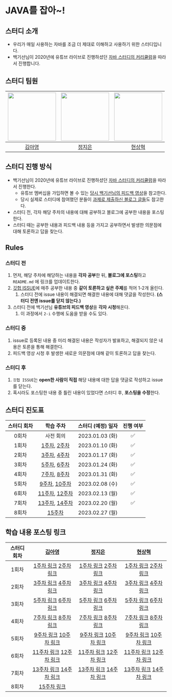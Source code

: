 # JAVA를 잡아~!
## 스터디 소개
- 우리가 매일 사용하는 자바를 조금 더 제대로 이해하고 사용하기 위한 스터디입니다.
- 백기선님이 2020년에 유튜브 라이브로 진행하셨던 [자바 스터디의 커리큘럼](https://github.com/whiteship/live-study/issues?q=is%3Aissue+is%3Aclosed)을 따라서 진행합니다.

## 스터디 팀원
| [<img src="https://github.com/Kim-AYoung.png" width="150px">](https://github.com/Kim-AYoung) | [<img src="https://github.com/ssstopeun.png" width="150px">](https://github.com/ssstopeun) | [<img src="https://github.com/gmelon.png" width="150px">](https://github.com/gmelon) |
| :---: | :---: | :---: |
| [김아영](https://github.com/Kim-AYoung) | [정지은](https://github.com/ssstopeun) | [현상혁](https://github.com/gmelon) |

## 스터디 진행 방식
- 백기선님이 2020년에 유튜브 라이브로 진행하셨던 [자바 스터디의 커리큘럼](https://github.com/whiteship/live-study/issues?q=is%3Aissue+is%3Aclosed)을 따라서 진행한다.
    - 유튜브 멤버십을 가입하면 볼 수 있는 [당시 백기선님의 피드백 영상](https://www.youtube.com/watch?v=T7NyR5UvyYo&list=PLfI752FpVCS96fSsQe2E3HzYTgdmbz6LU&index=2&ab_channel=%EB%B0%B1%EA%B8%B0%EC%84%A0)을 참고한다.
    - 당시 실제로 스터디에 참여했던 분들이 [과제로 제출하신 블로그 글들](https://github.com/whiteship/live-study/issues/1)도 참고한다.
- 스터디 전, 각자 해당 주차의 내용에 대해 공부하고 블로그에 공부한 내용을 포스팅한다.
- 스터디 때는 공부한 내용과 피드백 내용 등을 가지고 공부하면서 발생한 의문점에 대해 토론하고 답을 찾는다.

## Rules
### 스터디 전
1. 먼저, 해당 주차에 해당하는 내용을 **각자 공부**한 뒤, **블로그에 포스팅**하고 `README.md` 에 링크를 업데이트한다.
2. [깃헙 ISSUE](https://github.com/2023-java-study/whiteship-java-study/issues)에  매주 공부한 내용 중 **같이 토론하고 싶은 주제**를 적어 1-2개 올린다.
    1. 스터디 전에 issue 내용이 해결되면 해결한 내용에 대해 댓글을 작성한다. **(스터디 전엔 issue를 닫지 않는다.)**
3. 스터디 전에 백기선님 **유튜브의 피드백 영상**을 **각자 시청**해온다.
    1. 이 과정에서 `2-i` 수행에 도움을 받을 수도 있다.

### 스터디 중
1. issue로 등록된 내용 중 미리 해결된 내용은 작성자가 발표하고, 해결되지 않은 내용은 토론을 통해 해결한다.
2. 피드백 영상 시청 후 발생한 새로운 의문점에 대해 같이 토론하고 답을 찾는다.

### 스터디 후
1. `깃헙 ISSUE`는 **open한 사람이 직접** 해당 내용에 대한 답을 댓글로 작성하고 issue를 닫는다.
2. 혹시라도 포스팅한 내용 중 틀린 내용이 있었다면 스터디 후, **포스팅을 수정**한다.

## 스터디 진도표
| 스터디 회차 | 학습 주차 | 스터디 (예정) 일자 | 진행 여부 |
| :---: | :---: | :---: | :---: |
| 0회차 | 사전 회의 | 2023.01.03 (화) | ✅ |
| 1회차 | [1주차](https://github.com/whiteship/live-study/issues/1), [2주차](https://github.com/whiteship/live-study/issues/2) | 2023.01.10 (화) | ✅ |
| 2회차 | [3주차](https://github.com/whiteship/live-study/issues/3), [4주차](https://github.com/whiteship/live-study/issues/4) | 2023.01.17 (화) | ✅ |
| 3회차 | [5주차](https://github.com/whiteship/live-study/issues/5), [6주차](https://github.com/whiteship/live-study/issues/6) | 2023.01.24 (화) | ✅ |
| 4회차 | [7주차](https://github.com/whiteship/live-study/issues/7), [8주차](https://github.com/whiteship/live-study/issues/8) | 2023.01.31 (화) | ✅  |
| 5회차 | [9주차](https://github.com/whiteship/live-study/issues/9), [10주차](https://github.com/whiteship/live-study/issues/10) | 2023.02.08 (수) | ✅ |
| 6회차 | [11주차](https://github.com/whiteship/live-study/issues/11), [12주차](https://github.com/whiteship/live-study/issues/12) | 2023.02.13 (월) | ✅ |
| 7회차 | [13주차](https://github.com/whiteship/live-study/issues/13), [14주차](https://github.com/whiteship/live-study/issues/14) | 2023.02.20 (월) | ✅ |
| 8회차 | [15주차](https://github.com/whiteship/live-study/issues/15) | 2023.02.27 (월) |  |

## 학습 내용 포스팅 링크
| 스터디 회차 | [김아영](https://github.com/Kim-AYoung) | [정지은](https://github.com/ssstopeun) | [현상혁](https://github.com/gmelon) |
| :---: | :---: | :---: | :---: |
| 1회차 | [1주차 링크](https://velog.io/@onionlily123/1회차.-JVM은-무엇이며-자바-코드는-어떻게-실행하는-것인가) [2주차 링크](https://velog.io/@onionlily123/2회차.-자바-데이터-타입-변수-그리고-배열) |[1주차 링크](https://velog.io/@ssstopeun/Study-1.-JVM) [2주차 링크](https://velog.io/@ssstopeun/Study-2.-%EC%9E%90%EB%B0%94-%EB%8D%B0%EC%9D%B4%ED%84%B0-%ED%83%80%EC%9E%85-%EB%B3%80%EC%88%98-%EA%B7%B8%EB%A6%AC%EA%B3%A0-%EB%B0%B0%EC%97%B4)  | [1주차 링크](https://sh-hyun.tistory.com/50) [2주차 링크](https://sh-hyun.tistory.com/60)|
| 2회차 | [3주차 링크](https://velog.io/@onionlily123/3회차.-연산자) [4주차 링크](https://velog.io/@onionlily123/4회차.-제어문) | [3주차 링크](https://velog.io/@ssstopeun/Study-3.-%EC%97%B0%EC%82%B0%EC%9E%90) [4주차 링크](https://velog.io/@ssstopeun/Study-4.-%EC%A0%9C%EC%96%B4%EB%AC%B8) | [3주차 링크](https://sh-hyun.tistory.com/61) [4주차 링크](https://sh-hyun.tistory.com/62) |
| 3회차 | [5주차 링크](https://velog.io/@onionlily123/5회차.-클래스) [6주차 링크](https://velog.io/@onionlily123/6회차.-상속) | [5주차 링크](https://velog.io/@ssstopeun/Study-5.-%ED%81%B4%EB%9E%98%EC%8A%A4) [6주차 링크](https://velog.io/@ssstopeun/6.-%EC%83%81%EC%86%8D) | [5주차 링크](https://sh-hyun.tistory.com/64) [6주차 링크](https://sh-hyun.tistory.com/65) |
| 4회차 | [7주차 링크](https://velog.io/@onionlily123/7회차.-패키지) [8주차 링크](https://velog.io/@onionlily123/8회차.-인터페이스) | [7주차 링크](https://velog.io/@ssstopeun/Study-7.-%ED%8C%A8%ED%82%A4%EC%A7%80) [8주차 링크](https://velog.io/@ssstopeun/Study-8.-%EC%9D%B8%ED%84%B0%ED%8E%98%EC%9D%B4%EC%8A%A4#7-%EC%9D%B8%ED%84%B0%ED%8E%98%EC%9D%B4%EC%8A%A4%EC%9D%98-private-%EB%A9%94%EC%86%8C%EB%93%9C-%EC%9E%90%EB%B0%94-9)  | [7주차 링크](https://sh-hyun.tistory.com/66) [8주차 링크](https://sh-hyun.tistory.com/67) |
| 5회차 | [9주차 링크](https://velog.io/@onionlily123/9회차.-예외-처리) [10주차 링크](https://velog.io/@onionlily123/10회차.-멀티쓰레드-프로그래밍) | [9주차 링크](https://velog.io/@ssstopeun/Study9.-%EC%98%88%EC%99%B8%EC%B2%98%EB%A6%AC) [10주차 링크](https://velog.io/@ssstopeun/Study-10.-%EB%A9%80%ED%8B%B0%EC%93%B0%EB%A0%88%EB%93%9C-%ED%94%84%EB%A1%9C%EA%B7%B8%EB%9E%98%EB%B0%8D) | [9주차 링크](https://sh-hyun.tistory.com/68) [10주차 링크](https://sh-hyun.tistory.com/69) |
| 6회차 | [11주차 링크](https://velog.io/@onionlily123/11회차.-Enum) [12주차 링크](https://velog.io/@onionlily123/12회차.-애노테이션) | [11주차 링크](https://velog.io/@ssstopeun/Study-11.-Enum) [12주차 링크](https://velog.io/@ssstopeun/Study-12.-%EC%95%A0%EB%85%B8%ED%85%8C%EC%9D%B4%EC%85%98) | [11주차 링크](https://sh-hyun.tistory.com/70) [12주차 링크](https://sh-hyun.tistory.com/71) |
| 7회차 | [13주차 링크](https://velog.io/@onionlily123/13회차.-IO) [14주차 링크](https://velog.io/@onionlily123/14회차.-제네릭) | [13주차 링크](https://velog.io/@ssstopeun/Study-15.-IO) [14주차 링크](https://velog.io/@ssstopeun/Study-14.-%EC%A0%9C%EB%84%A4%EB%A6%AD) | [13주차 링크](https://sh-hyun.tistory.com/72) [14주차 링크](https://sh-hyun.tistory.com/73) |
| 8회차 | [15주차 링크](https://velog.io/@onionlily123/15회차.-람다식) |  |  |
